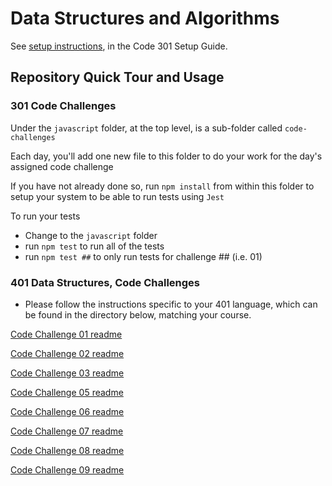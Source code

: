 # Data Structures and Algorithms

See [setup instructions](https://codefellows.github.io/setup-guide/code-301/3-code-challenges), in the Code 301 Setup Guide.

## Repository Quick Tour and Usage

### 301 Code Challenges

Under the `javascript` folder, at the top level, is a sub-folder called `code-challenges`

Each day, you'll add one new file to this folder to do your work for the day's assigned code challenge

If you have not already done so, run `npm install` from within this folder to setup your system to be able to run tests using `Jest`

To run your tests

- Change to the `javascript` folder
- run `npm test` to run all of the tests
- run `npm test ##` to only run tests for challenge ## (i.e. 01)

### 401 Data Structures, Code Challenges

- Please follow the instructions specific to your 401 language, which can be found in the directory below, matching your course.

[Code Challenge 01 readme](https://github.com/mikeshen7/data-structures-and-algorithms/blob/main/python/code_challenges/array_reverse/README.md)

[Code Challenge 02 readme](https://github.com/mikeshen7/data-structures-and-algorithms/blob/main/python/code_challenges/insert_shift_list/README.md)

[Code Challenge 03 readme](https://github.com/mikeshen7/data-structures-and-algorithms/blob/main/python/code_challenges/array_binary_search/README.md)

[Code Challenge 05 readme](https://github.com/mikeshen7/data-structures-and-algorithms/blob/main/python/linked_list/README.md)

[Code Challenge 06 readme](https://github.com/mikeshen7/data-structures-and-algorithms/blob/main/python/linked_list/README.md)

[Code Challenge 07 readme](https://github.com/mikeshen7/data-structures-and-algorithms/blob/main/python/linked_list/README_kth.md)

[Code Challenge 08 readme](https://github.com/mikeshen7/data-structures-and-algorithms/blob/main/python/linked_list/README_zip.md)

[Code Challenge 09 readme](https://github.com/mikeshen7/data-structures-and-algorithms/blob/main/python/data_structures/README_stacks_and_queues.md)
